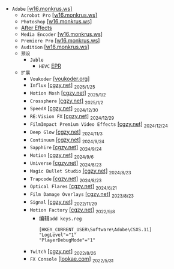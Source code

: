 * `Adobe` [[w16.monkrus.ws]](https://w16.monkrus.ws/)
  * `Acrobat Pro` [[w16.monkrus.ws]](https://w16.monkrus.ws/2025/01/adobe-acrobat-pro-2024-v24520392-x64.html)
  * `Photoshop` [[w16.monkrus.ws]](https://w16.monkrus.ws/2024/12/adobe-photoshop-2025-v262-multilingual.html)
  * [After Effects](/windows/program-files/adobe/afterfx.md)
  * `Media Encoder` [[w16.monkrus.ws]](https://w16.monkrus.ws/2024/12/adobe-media-encoder-2025-v251.html)
  * `Premiere Pro` [[w16.monkrus.ws]](https://w16.monkrus.ws/2024/12/adobe-premiere-pro-2025-v251.html)
  * `Audition` [[w16.monkrus.ws]](https://w16.monkrus.ws/2024/10/adobe-audition-2025-v250-multilingual.html)
  * `预设`
    * `Jable`
      * `HEVC` [EPR](/windows/program-files/adobe/j_23.epr)
  * `扩展`
    * `Voukoder` [[voukoder.org]](https://www.voukoder.org/)
    * `Influx` [[cgzy.net]](https://www.cgzy.net/5683.html) $_{2025/1/25}$
    * `Motion Mosh` [[cgzy.net]](https://www.cgzy.net/38917.html) $_{2025/1/2}$
    * `Crossphere` [[cgzy.net]](https://www.cgzy.net/9543.html) $_{2025/1/2}$
    * `SpeedX` [[cgzy.net]](https://www.cgzy.net/5885.html) $_{2024/12/30}$
    * `RE:Vision FX` [[cgzy.net]](https://www.cgzy.net/3194.html) $_{2024/12/29}$
    * `FilmImpact Premium Video Effects` [[cgzy.net]](https://www.cgzy.net/37748.html) $_{2024/12/24}$
    * `Deep Glow` [[cgzy.net]](https://www.cgzy.net/12040.html) $_{2024/11/3}$
    * `Continuum` [[cgzy.net]](https://www.cgzy.net/36860.html) $_{2024/9/24}$
    * `Sapphire` [[cgzy.net]](https://www.cgzy.net/36242.html) $_{2024/9/24}$
    * `Motion` [[cgzy.net]](https://www.cgzy.net/9462.html) $_{2024/9/6}$
    * `Universe` [[cgzy.net]](https://www.cgzy.net/34114.html) $_{2024/8/23}$
    * `Magic Bullet Studio` [[cgzy.net]](https://www.cgzy.net/34107.html) $_{2024/8/23}$
    * `Trapcode` [[cgzy.net]](https://www.cgzy.net/34082.html) $_{2024/8/23}$
    * `Optical Flares` [[cgzy.net]](https://www.cgzy.net/9548.html) $_{2024/6/21}$
    * `Film Damage Overlays` [[cgzy.net]](https://www.cgzy.net/33009.html) $_{2023/8/23}$
    * `Signal` [[cgzy.net]](https://www.cgzy.net/9623.html) $_{2022/11/29}$
    * `Motion Factory` [[cgzy.net]](https://www.cgzy.net/4952.html) $_{2022/9/8}$
      * 编辑`add keys.reg`
        ```
        [HKEY_CURRENT_USER\Software\Adobe\CSXS.11]
        "LogLevel"="1"
        "PlayerDebugMode"="1"
    * `Twitch` [[cgzy.net]](https://www.cgzy.net/21017.html) $_{2022/8/26}$
    * `FX Console` [[lookae.com]](https://www.cgzy.net/16538.html) $_{2022/5/31}$